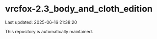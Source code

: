 # vrcfox-2.3_body_and_cloth_edition

Last updated: 2025-06-16 21:38:20

This repository is automatically maintained.
